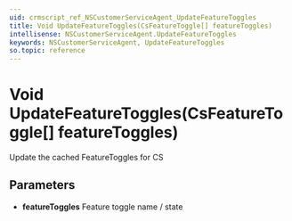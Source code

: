 ```yaml
---
uid: crmscript_ref_NSCustomerServiceAgent_UpdateFeatureToggles
title: Void UpdateFeatureToggles(CsFeatureToggle[] featureToggles)
intellisense: NSCustomerServiceAgent.UpdateFeatureToggles
keywords: NSCustomerServiceAgent, UpdateFeatureToggles
so.topic: reference
---
```


# Void UpdateFeatureToggles(CsFeatureToggle[] featureToggles)

Update the cached FeatureToggles for CS

## Parameters

* **featureToggles** Feature toggle name / state
